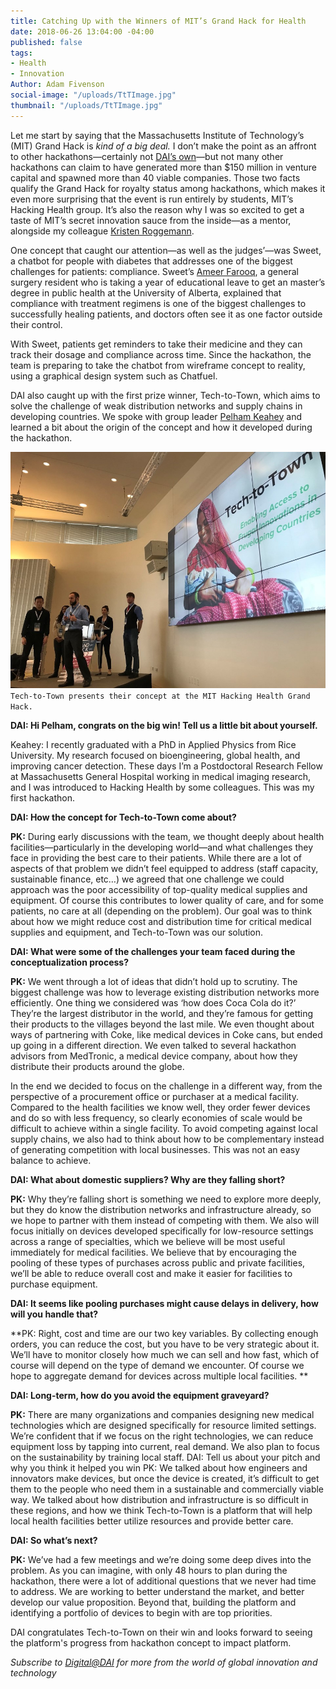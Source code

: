 ```yaml
---
title: Catching Up with the Winners of MIT’s Grand Hack for Health
date: 2018-06-26 13:04:00 -04:00
published: false
tags:
- Health
- Innovation
Author: Adam Fivenson
social-image: "/uploads/TtTImage.jpg"
thumbnail: "/uploads/TtTImage.jpg"
---
```


Let me start by saying that the Massachusetts Institute of Technology’s (MIT) Grand Hack is *kind of a big deal.* I don’t make the point as an affront to other hackathons—certainly not [DAI’s own](https://dai-global-digital.com/top-3-climate-change-concepts-from-the-2016-nasa-space-apps-challenge-bogota.html)—but not many other hackathons can claim to have generated more than $150 million in venture capital and spawned more than 40 viable companies. Those two facts qualify the Grand Hack for royalty status among hackathons, which makes it even more surprising that the event is run entirely by students, MIT’s Hacking Health group. It’s also the reason why I was so excited to get a taste of MIT’s secret innovation sauce from the inside—as a mentor, alongside my colleague [Kristen Roggemann](https://www.dai.com/who-we-are/our-team/kristen-roggemann). 

<!--more-->

One concept that caught our attention—as well as the judges’—was Sweet, a chatbot for people with diabetes that addresses one of the biggest challenges for patients: compliance. Sweet’s [Ameer Farooq](https://twitter.com/ameerfarooq), a general surgery resident who is taking a year of educational leave to get an master’s degree in public health at the University of Alberta, explained that compliance with treatment regimens is one of the biggest challenges to successfully healing patients, and doctors often see it as one factor outside their control. 

With Sweet, patients get reminders to take their medicine and they can track their dosage and compliance across time. Since the hackathon, the team is preparing to take the chatbot from wireframe concept to reality, using a graphical design system such as Chatfuel. 

DAI also caught up with the first prize winner, Tech-to-Town, which aims to solve the challenge of weak distribution networks and supply chains in developing countries. We spoke with group leader [Pelham Keahey](https://www.linkedin.com/in/pelham-keahey-70258020/) and learned a bit about the origin of the concept and how it developed during the hackathon. 

![TtTImage.jpg](/uploads/TtTImage.jpg)`Tech-to-Town presents their concept at the MIT Hacking Health Grand Hack.`

**DAI: Hi Pelham, congrats on the big win! Tell us a little bit about yourself.**

Keahey: I recently graduated with a PhD in Applied Physics from Rice University. My research focused on bioengineering, global health, and improving cancer detection. These days I’m a Postdoctoral Research Fellow at Massachusetts General Hospital working in medical imaging research, and I was introduced to Hacking Health by some colleagues. This was my first hackathon. 

**DAI: How the concept for Tech-to-Town come about?**

**PK:** During early discussions with the team, we thought deeply about health facilities—particularly in the developing world—and what challenges they face in providing the best care to their patients. While there are a lot of aspects of that problem we didn’t feel equipped to address (staff capacity, sustainable finance, etc…) we agreed that one challenge we could approach was the poor accessibility of top-quality medical supplies and equipment. Of course this contributes to lower quality of care, and for some patients, no care at all (depending on the problem). Our goal was to think about how we might reduce cost and distribution time for critical medical supplies and equipment, and Tech-to-Town was our solution. 

**DAI: What were some of the challenges your team faced during the conceptualization process?**

**PK:** We went through a lot of ideas that didn’t hold up to scrutiny. The biggest challenge was how to leverage existing distribution networks more efficiently. One thing we considered was ‘how does Coca Cola do it?’ They’re the largest distributor in the world, and they’re famous for getting their products to the villages beyond the last mile. We even thought about ways of partnering with Coke, like medical devices in Coke cans, but ended up going in a different direction. We even talked to several hackathon advisors from MedTronic, a medical device company, about how they distribute their products around the globe. 

In the end we decided to focus on the challenge in a different way, from the perspective of a procurement office or purchaser at a medical facility. Compared to the health facilities we know well, they order fewer devices and do so with less frequency, so clearly economies of scale would be difficult to achieve within a single facility. To avoid competing against local supply chains, we also had to think about how to be complementary instead of generating competition with local businesses. This was not an easy balance to achieve. 

**DAI: What about domestic suppliers? Why are they falling short?**

**PK:** Why they’re falling short is something we need to explore more deeply, but they do know the distribution networks and infrastructure already, so we hope to partner with them instead of competing with them. We also will focus initially on devices developed specifically for low-resource settings across a range of specialties, which we believe will be most useful immediately for medical facilities. We believe that by encouraging the pooling of these types of purchases across public and private facilities, we’ll be able to reduce overall cost and make it easier for facilities to purchase equipment.
 
**DAI: It seems like pooling purchases might cause delays in delivery, how will you handle that?**

**PK: Right, cost and time are our two key variables. By collecting enough orders, you can reduce the cost, but you have to be very strategic about it. We’ll have to monitor closely how much we can sell and how fast, which of course will depend on the type of demand we encounter. Of course we hope to aggregate demand for devices across multiple local facilities. **

**DAI: Long-term, how do you avoid the equipment graveyard?**

**PK:** There are many organizations and companies designing new medical technologies which are designed specifically for resource limited settings.  We’re confident that if we focus on the right technologies, we can reduce equipment loss by tapping into current, real demand. We also plan to focus on the sustainability by training local staff. 
DAI: Tell us about your pitch and why you think it helped you win
PK: We talked about how engineers and innovators make devices, but once the device is created, it’s difficult to get them to the people who need them in a sustainable and commercially viable way. We talked about how distribution and infrastructure is so difficult in these regions, and how we think Tech-to-Town is a platform that will help local health facilities better utilize resources and provide better care. 

**DAI: So what’s next?**

**PK:** We’ve had a few meetings and we’re doing some deep dives into the problem. As you can imagine, with only 48 hours to plan during the hackathon, there were a lot of additional questions that we never had time to address. We are working to better understand the market, and better develop our value proposition. Beyond that, building the platform and identifying a portfolio of devices to begin with are top priorities. 

DAI congratulates Tech-to-Town on their win and looks forward to seeing the platform's progress from hackathon concept to impact platform. 

*Subscribe to [Digital@DAI](https://confirmsubscription.com/h/r/066AFBA15492935C) for more from the world of global innovation and technology*